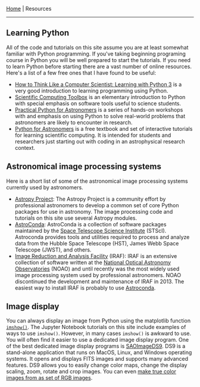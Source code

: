[Home](index.md) | Resources

------

## Learning Python
All of the code and tutorials on this site assume you are at least somewhat familiar with Python programming. If you've taking beginning programing course in Python you will be well prepared to start the tutorials. If you need to learn Python before starting there are a vast number of online resources. Here's a list of a few free ones that I have found to be useful:

- [How to Think Like a Computer Scientist: Learning with Python 3](http://openbookproject.net/thinkcs/python/english3e/) is a very good introduction to learning programming using Python. 
- [Scientific Computing Toolbox](https://faculty1.coloradocollege.edu/~sburns/toolbox/index.html) is an elementary introduction to Python with special emphasis on software tools useful to science students.
- [Practical Python for Astronomers](https://python4astronomers.github.io/index.html) is a series of hands-on workshops with and emphasis on using Python to solve real-world problems that astronomers are likely to encounter in research.
- [Python for Astronomers](https://prappleizer.github.io) is a free textbook and set of interactive tutorials for learning scientific computing. It is intended for students and researchers just starting out with coding in an astrophysical research context.  

## Astronomical image processing systems
Here is a short list of some of the astronomical image processing systems currently used by astronomers. 

- [Astropy Project](https://www.astropy.org): The Astropy Project is a community effort by professional astronomers to develop a common set of core Python packages for use in astronomy. The image processing code and tutorials on this site use several Astropy modules.</dd>
- [AstroConda](https://astroconda.readthedocs.io/en/latest/): AstroConda is a collection of software packages maintained by the [Space Telescope Science Institute](https://www.stsci.edu) (STScI). Astroconda provides tools and utilities required to process and analyze data from the Hubble Space Telescope (HST), James Webb Space Telescope (JWST), and others.
- [Image Reduction and Analysis Facility](http://ast.noao.edu/data/software) (IRAF): IRAF is an extensive collection of software written at the [National Optical Astronomy Observatories](http://ast.noao.edu) (NOAO) and until recently was the most widely used image processing system used by professional astronomers. NOAO discontinued the development and maintenance of IRAF in 2013. The easiest way to install IRAF is probably to use [Astroconda](https://astroconda.readthedocs.io/en/latest/installation.html#iraf-install).


## Image display
You can always display an image from Python using the matplotlib function [`imshow()`](https://matplotlib.org/stable/api/_as_gen/matplotlib.pyplot.imshow.html). The Jupyter Notebook tutorials on this site include examples of ways to use `imshow()`. However, in many cases `imshow()` is awkward to use. You will often find it easier to use a dedicated image display program. One of the best dedicated image display programs is [SAOImageDS9](https://sites.google.com/cfa.harvard.edu/saoimageds9/home). DS9 is a stand-alone application that runs on MacOS, Linux, and Windows operating systems. It opens and displays FITS images and supports many advanced features. DS9 allows you to easily change color maps, change the display scaling, zoom, rotate and crop images. You can even [make true color images from as set of RGB images](https://ds9.si.edu/doc/user/rgb/index.html).

